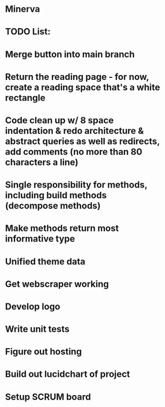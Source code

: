 # Minerva
# TODO List:
# Merge button into main branch
# Return the reading page - for now, create a reading space that's a white rectangle
# Code clean up w/ 8 space indentation & redo architecture & abstract queries as well as redirects, add comments (no more than 80 characters a line)
# Single responsibility for methods, including build methods (decompose methods)
# Make methods return most informative type 
# Unified theme data
# Get webscraper working
# Develop logo
# Write unit tests
# Figure out hosting
# Build out lucidchart of project
# Setup SCRUM board
